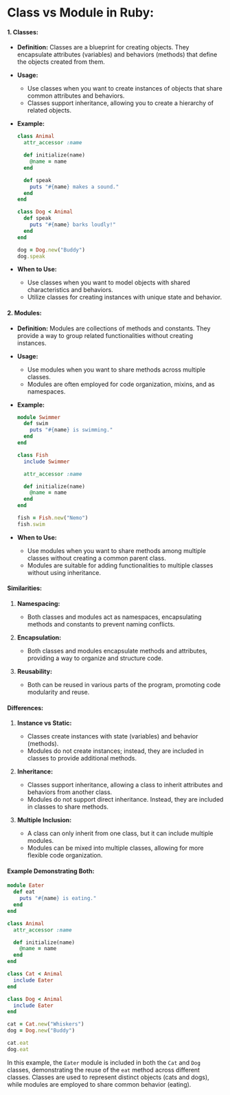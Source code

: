 # Class vs Module in Ruby:

#### **1. Classes:**
- **Definition:** Classes are a blueprint for creating objects. They encapsulate attributes (variables) and behaviors (methods) that define the objects created from them.

- **Usage:**
  - Use classes when you want to create instances of objects that share common attributes and behaviors.
  - Classes support inheritance, allowing you to create a hierarchy of related objects.

- **Example:**
  ```ruby
  class Animal
    attr_accessor :name

    def initialize(name)
      @name = name
    end

    def speak
      puts "#{name} makes a sound."
    end
  end

  class Dog < Animal
    def speak
      puts "#{name} barks loudly!"
    end
  end

  dog = Dog.new("Buddy")
  dog.speak
  ```

- **When to Use:**
  - Use classes when you want to model objects with shared characteristics and behaviors.
  - Utilize classes for creating instances with unique state and behavior.

#### **2. Modules:**
- **Definition:** Modules are collections of methods and constants. They provide a way to group related functionalities without creating instances.

- **Usage:**
  - Use modules when you want to share methods across multiple classes.
  - Modules are often employed for code organization, mixins, and as namespaces.

- **Example:**
  ```ruby
  module Swimmer
    def swim
      puts "#{name} is swimming."
    end
  end

  class Fish
    include Swimmer

    attr_accessor :name

    def initialize(name)
      @name = name
    end
  end

  fish = Fish.new("Nemo")
  fish.swim
  ```

- **When to Use:**
  - Use modules when you want to share methods among multiple classes without creating a common parent class.
  - Modules are suitable for adding functionalities to multiple classes without using inheritance.

#### **Similarities:**
1. **Namespacing:**
   - Both classes and modules act as namespaces, encapsulating methods and constants to prevent naming conflicts.

2. **Encapsulation:**
   - Both classes and modules encapsulate methods and attributes, providing a way to organize and structure code.

3. **Reusability:**
   - Both can be reused in various parts of the program, promoting code modularity and reuse.

#### **Differences:**
1. **Instance vs Static:**
   - Classes create instances with state (variables) and behavior (methods).
   - Modules do not create instances; instead, they are included in classes to provide additional methods.

2. **Inheritance:**
   - Classes support inheritance, allowing a class to inherit attributes and behaviors from another class.
   - Modules do not support direct inheritance. Instead, they are included in classes to share methods.

3. **Multiple Inclusion:**
   - A class can only inherit from one class, but it can include multiple modules.
   - Modules can be mixed into multiple classes, allowing for more flexible code organization.

#### **Example Demonstrating Both:**
```ruby
module Eater
  def eat
    puts "#{name} is eating."
  end
end

class Animal
  attr_accessor :name

  def initialize(name)
    @name = name
  end
end

class Cat < Animal
  include Eater
end

class Dog < Animal
  include Eater
end

cat = Cat.new("Whiskers")
dog = Dog.new("Buddy")

cat.eat
dog.eat
```

In this example, the `Eater` module is included in both the `Cat` and `Dog` classes, demonstrating the reuse of the `eat` method across different classes. Classes are used to represent distinct objects (cats and dogs), while modules are employed to share common behavior (eating).
